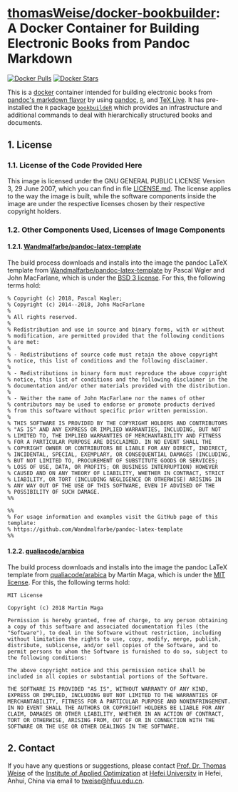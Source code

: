 # [thomasWeise/docker-bookbuilder](http://hub.docker.com/r/thomasweise/docker-bookbuilder/): A Docker Container for Building Electronic Books from Pandoc Markdown

[![Docker Pulls](http://img.shields.io/docker/pulls/thomasweise/docker-bookbuilder.svg)](http://hub.docker.com/r/thomasweise/docker-bookbuilder/)
[![Docker Stars](http://img.shields.io/docker/stars/thomasweise/docker-bookbuilder.svg)](http://hub.docker.com/r/thomasweise/docker-bookbuilder/)

This is a [docker](https://www.docker.com) container intended for building electronic books from [pandoc's markdown flavor](http://pandoc.org/MANUAL.html#pandocs-markdown) by using [pandoc](http://pandoc.org/), [`R`](http://www.r-project.org/), and [TeX Live](http://tug.org/texlive/). It has pre-installed the `R` package [`bookbuildeR`](http://github.com/thomasWeise/bookbuildeR) which provides an infrastructure and additional commands to deal with hierarchically structured books and documents.

## 1. License

### 1.1. License of the Code Provided Here

This image is licensed under the GNU GENERAL PUBLIC LICENSE Version 3, 29 June 2007, which you can find in file [LICENSE.md](http://github.com/thomasWeise/docker-bookbuilder/blob/master/LICENSE.md). The license applies to the way the image is built, while the software components inside the image are under the respective licenses chosen by their respective copyright holders.

### 1.2. Other Components Used, Licenses of Image Components

#### 1.2.1. [Wandmalfarbe/pandoc-latex-template](https://github.com/Wandmalfarbe/pandoc-latex-template)

The build process downloads and installs into the image the pandoc LaTeX template from [Wandmalfarbe/pandoc-latex-template](https://github.com/Wandmalfarbe/pandoc-latex-template) by Pascal Wgler and John MacFarlane, which is under the [BSD 3 license](https://github.com/Wandmalfarbe/pandoc-latex-template/blob/master/LICENSE). For this, the following terms hold:

    % Copyright (c) 2018, Pascal Wagler;  
    % Copyright (c) 2014--2018, John MacFarlane
    % 
    % All rights reserved.
    % 
    % Redistribution and use in source and binary forms, with or without 
    % modification, are permitted provided that the following conditions 
    % are met:
    % 
    % - Redistributions of source code must retain the above copyright 
    % notice, this list of conditions and the following disclaimer.
    % 
    % - Redistributions in binary form must reproduce the above copyright 
    % notice, this list of conditions and the following disclaimer in the 
    % documentation and/or other materials provided with the distribution.
    % 
    % - Neither the name of John MacFarlane nor the names of other 
    % contributors may be used to endorse or promote products derived 
    % from this software without specific prior written permission.
    % 
    % THIS SOFTWARE IS PROVIDED BY THE COPYRIGHT HOLDERS AND CONTRIBUTORS 
    % "AS IS" AND ANY EXPRESS OR IMPLIED WARRANTIES, INCLUDING, BUT NOT 
    % LIMITED TO, THE IMPLIED WARRANTIES OF MERCHANTABILITY AND FITNESS 
    % FOR A PARTICULAR PURPOSE ARE DISCLAIMED. IN NO EVENT SHALL THE 
    % COPYRIGHT OWNER OR CONTRIBUTORS BE LIABLE FOR ANY DIRECT, INDIRECT, 
    % INCIDENTAL, SPECIAL, EXEMPLARY, OR CONSEQUENTIAL DAMAGES (INCLUDING,
    % BUT NOT LIMITED TO, PROCUREMENT OF SUBSTITUTE GOODS OR SERVICES; 
    % LOSS OF USE, DATA, OR PROFITS; OR BUSINESS INTERRUPTION) HOWEVER 
    % CAUSED AND ON ANY THEORY OF LIABILITY, WHETHER IN CONTRACT, STRICT 
    % LIABILITY, OR TORT (INCLUDING NEGLIGENCE OR OTHERWISE) ARISING IN 
    % ANY WAY OUT OF THE USE OF THIS SOFTWARE, EVEN IF ADVISED OF THE 
    % POSSIBILITY OF SUCH DAMAGE.
    %%
    
    %%
    % For usage information and examples visit the GitHub page of this template:
    % https://github.com/Wandmalfarbe/pandoc-latex-template
    %%
    

#### 1.2.2.  [qualiacode/arabica](https://github.com/qualiacode/arabica)

The build process downloads and installs into the image the pandoc LaTeX template from [qualiacode/arabica](https://github.com/qualiacode/arabica) by Martin Maga, which is under the [MIT license](https://github.com/qualiacode/arabica/blob/master/LICENSE). For this, the following terms hold:

    MIT License
    
    Copyright (c) 2018 Martin Maga
    
    Permission is hereby granted, free of charge, to any person obtaining a copy of this software and associated documentation files (the "Software"), to deal in the Software without restriction, including without limitation the rights to use, copy, modify, merge, publish, distribute, sublicense, and/or sell copies of the Software, and to permit persons to whom the Software is furnished to do so, subject to the following conditions:
    
    The above copyright notice and this permission notice shall be included in all copies or substantial portions of the Software.
    
    THE SOFTWARE IS PROVIDED "AS IS", WITHOUT WARRANTY OF ANY KIND, EXPRESS OR IMPLIED, INCLUDING BUT NOT LIMITED TO THE WARRANTIES OF MERCHANTABILITY, FITNESS FOR A PARTICULAR PURPOSE AND NONINFRINGEMENT. IN NO EVENT SHALL THE AUTHORS OR COPYRIGHT HOLDERS BE LIABLE FOR ANY CLAIM, DAMAGES OR OTHER LIABILITY, WHETHER IN AN ACTION OF CONTRACT, TORT OR OTHERWISE, ARISING FROM, OUT OF OR IN CONNECTION WITH THE SOFTWARE OR THE USE OR OTHER DEALINGS IN THE SOFTWARE.

## 2. Contact

If you have any questions or suggestions, please contact
[Prof. Dr. Thomas Weise](http://iao.hfuu.edu.cn/team/director) of the
[Institute of Applied Optimization](http://iao.hfuu.edu.cn/) at
[Hefei University](http://www.hfuu.edu.cn) in
Hefei, Anhui, China via
email to [tweise@hfuu.edu.cn](mailto:tweise@hfuu.edu.cn).
